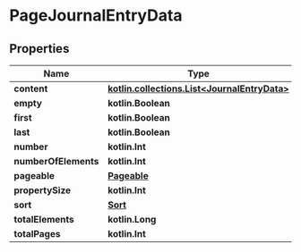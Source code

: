 
# PageJournalEntryData

## Properties
| Name | Type | Description | Notes |
| ------------ | ------------- | ------------- | ------------- |
| **content** | [**kotlin.collections.List&lt;JournalEntryData&gt;**](JournalEntryData.md) |  |  [optional] |
| **empty** | **kotlin.Boolean** |  |  [optional] |
| **first** | **kotlin.Boolean** |  |  [optional] |
| **last** | **kotlin.Boolean** |  |  [optional] |
| **number** | **kotlin.Int** |  |  [optional] |
| **numberOfElements** | **kotlin.Int** |  |  [optional] |
| **pageable** | [**Pageable**](Pageable.md) |  |  [optional] |
| **propertySize** | **kotlin.Int** |  |  [optional] |
| **sort** | [**Sort**](Sort.md) |  |  [optional] |
| **totalElements** | **kotlin.Long** |  |  [optional] |
| **totalPages** | **kotlin.Int** |  |  [optional] |



